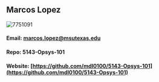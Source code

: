 
## Marcos Lopez
![7751091](https://github.com/mdl0100/5143-Opsys-101/assets/7751091/cfb84eac-d948-4262-bb67-f4a9b72e39ac)


#### Email: [marcos.lopez@msutexas.edu](mailto:marcos.lopez@msutexas.edu)
#### Repo: 5143-Opsys-101
#### Website: [https://github.com/mdl0100/5143-Opsys-101](https://github.com/mdl0100/5143-Opsys-101)
